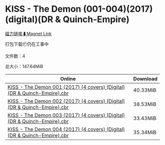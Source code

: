 # KISS - The Demon (001-004)(2017)(digital)(DR & Quinch-Empire)

[磁力链接⬇Magnet Link](magnet:?xt=urn:btih:20db5e242f053adb383194711ab1b9e5e90582e1&dn=KISS%20-%20The%20Demon%20%28001-004%29%282017%29%28digital%29%28DR%20%26%20Quinch-Empire%29)

打包下载📦仍在工事中

文件数：4

总大小：147.64MiB

Online | Download
--- | ---
[KISS - The Demon 001 (2017) (4 covers) (Digital) (DR & Quinch-Empire).cbr](https://github.com/alicewish/markdown/blob/master/comic/KISS-Demon-001-2017-4-covers-Digital-DR-Quinch-Empire-cbr.md) | 40.33MiB
[KISS - The Demon 002 (2017) (4 covers) (Digital) (DR & Quinch-Empire).cbr](https://github.com/alicewish/markdown/blob/master/comic/KISS-Demon-002-2017-4-covers-Digital-DR-Quinch-Empire-cbr.md) | 38.53MiB
[KISS - The Demon 003 (2017) (4 covers) (Digital) (DR & Quinch-Empire).cbr](https://github.com/alicewish/markdown/blob/master/comic/KISS-Demon-003-2017-4-covers-Digital-DR-Quinch-Empire-cbr.md) | 33.43MiB
[KISS - The Demon 004 (2017) (4 covers) (Digital) (DR & Quinch-Empire).cbr](https://github.com/alicewish/markdown/blob/master/comic/KISS-Demon-004-2017-4-covers-Digital-DR-Quinch-Empire-cbr.md) | 35.34MiB
